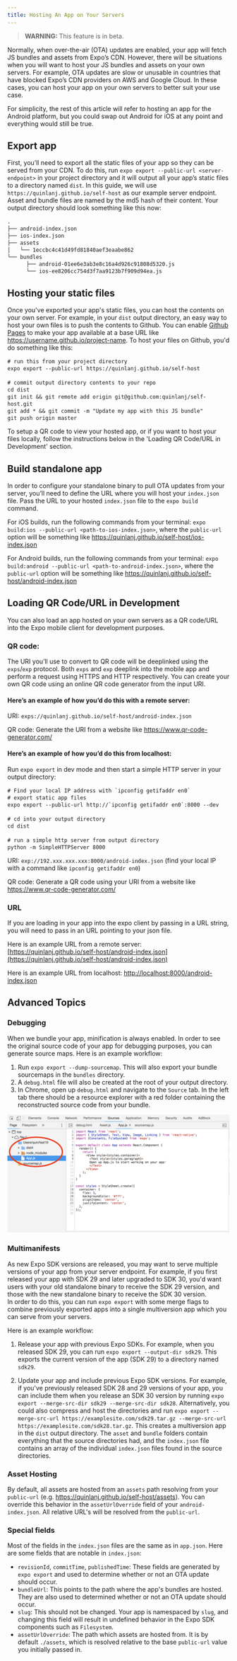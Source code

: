 ```yaml
---
title: Hosting An App on Your Servers
---
```

> **WARNING:** This feature is in beta.

Normally, when over-the-air (OTA) updates are enabled, your app will fetch JS bundles and assets from Expo’s CDN. However, there will be situations when you will want to host your JS bundles and assets on your own servers. For example, OTA updates are slow or unusable in countries that have blocked Expo’s CDN providers on AWS and Google Cloud. In these cases, you can host your app on your own servers to better suit your use case.

For simplicity, the rest of this article will refer to hosting an app for the Android platform, but you could swap out Android for iOS at any point and everything would still be true.

## Export app

First, you’ll need to export all the static files of your app so they can be served from your CDN. To do this, run `expo export --public-url <server-endpoint>` in your project directory and it will output all your app’s static files to a directory named `dist`.  In this guide, we will use `https://quinlanj.github.io/self-host` as our example server endpoint. Asset and bundle files are named by the md5 hash of their content. Your output directory should look something like this now:
```
.
├── android-index.json
├── ios-index.json
├── assets
│   └── 1eccbc4c41d49fd81840aef3eaabe862
└── bundles
      ├── android-01ee6e3ab3e8c16a4d926c91808d5320.js
      └── ios-ee8206cc754d3f7aa9123b7f909d94ea.js
```

## Hosting your static files

Once you've exported your app's static files, you can host the contents on your own server. For example, in your `dist` output directory, an easy way to host your own files is to push the contents to Github. You can enable [Github Pages](https://pages.github.com/) to make your app available at a base URL like https://username.github.io/project-name. To host your files on Github, you'd do something like this:

```
# run this from your project directory
expo export --public-url https://quinlanj.github.io/self-host

# commit output directory contents to your repo
cd dist
git init && git remote add origin git@github.com:quinlanj/self-host.git
git add * && git commit -m "Update my app with this JS bundle"
git push origin master
```

To setup a QR code to view your hosted app, or if you want to host your files locally, follow the instructions below in the 'Loading QR Code/URL in Development' section.

## Build standalone app

In order to configure your standalone binary to pull OTA updates from your server, you’ll need to define the URL where you will host your `index.json` file. Pass the URL to your hosted `index.json` file to the `expo build` command.

For iOS builds, run the following commands from your terminal:
`expo build:ios --public-url <path-to-ios-index.json>`, where the `public-url` option will be something like https://quinlanj.github.io/self-host/ios-index.json

For Android builds, run the following commands from your terminal:
`expo build:android --public-url <path-to-android-index.json>`, where the `public-url` option will be something like https://quinlanj.github.io/self-host/android-index.json


## Loading QR Code/URL in Development

You can also load an app hosted on your own servers as a QR code/URL into the Expo mobile client for development purposes.

### QR code:
The URI you’ll use to convert to QR code will be deeplinked using the `exps`/`exp` protocol. Both `exps` and `exp` deeplink into the mobile app and perform a request using HTTPS and HTTP respectively. You can create your own QR code using an online QR code generator from the input URI.

#### Here’s an example of how you’d do this with a remote server:

URI: `exps://quinlanj.github.io/self-host/android-index.json`

QR code: Generate the URI from a website like https://www.qr-code-generator.com/

#### Here’s an example of how you’d do this from localhost:

Run `expo export` in dev mode and then start a simple HTTP server in your output directory:

```
# Find your local IP address with `ipconfig getifaddr en0`
# export static app files
expo export --public-url http://`ipconfig getifaddr en0`:8000 --dev

# cd into your output directory
cd dist

# run a simple http server from output directory
python -m SimpleHTTPServer 8000
```

URI: `exp://192.xxx.xxx.xxx:8000/android-index.json` (find your local IP with a command like `ipconfig getifaddr en0`)

QR code: Generate a QR code using your URI from a website like https://www.qr-code-generator.com/

### URL
If you are loading in your app into the expo client by passing in a URL string, you will need to pass in an URL pointing to your json file.

Here is an example URL from a remote server: [https://quinlanj.github.io/self-host/android-index.json](https://quinlanj.github.io/self-host/android-index.json)

Here is an example URL from localhost: [http://localhost:8000/android-index.json](http://localhost:8000/android-index.json)

## Advanced Topics
### Debugging
When we bundle your app, minification is always enabled. In order to see the original source code of your app for debugging purposes, you can generate source maps. Here is an example workflow:

1. Run `expo export --dump-sourcemap`. This will also export your bundle sourcemaps in the `bundles` directory.
2. A `debug.html` file will also be created at the root of your output directory.
3. In Chrome, open up `debug.html` and navigate to the `Source` tab. In the left tab there should be a resource explorer with a red folder containing the reconstructed source code from your bundle.

[![Debugging Source Code](./host-your-app-debug.png)](/_images/host-your-app-debug.png)

### Multimanifests
As new Expo SDK versions are released, you may want to serve multiple versions of your app from your server endpoint. For example, if you first released your app with SDK 29 and later upgraded to SDK 30, you'd want users with your old standalone binary to receive the SDK 29 version, and those with the new standalone binary to receive the SDK 30 version.  
In order to do this, you can run `expo export` with some merge flags to combine previously exported apps into a single multiversion app which you can serve from your servers.

Here is an example workflow:  
1. Release your app with previous Expo SDKs. For example, when you released SDK 29, you can run `expo export --output-dir sdk29`. This exports the current version of the app (SDK 29) to a directory named `sdk29`.

2. Update your app and include previous Expo SDK versions. For example, if you've previously released SDK 28 and 29 versions of your app, you can include them when you release an SDK 30 version by running `expo export --merge-src-dir sdk29 --merge-src-dir sdk28`. Alternatively, you could also compress and host the directories and run `expo export --merge-src-url https://examplesite.com/sdk29.tar.gz --merge-src-url https://examplesite.com/sdk28.tar.gz`. This creates a multiversion app in the `dist` output directory. The `asset` and `bundle` folders contain everything that the source directories had, and the `index.json` file contains an array of the individual `index.json` files found in the source directories.

### Asset Hosting
By default, all assets are hosted from an `assets` path resolving from your `public-url` (e.g. https://quinlanj.github.io/self-host/assets).  You can override this behavior in the `assetUrlOverride` field of your `android-index.json`. All relative URL's will be resolved from the `public-url`.

### Special fields
Most of the fields in the `index.json` files are the same as in `app.json`. Here are some fields that are notable in `index.json`:
- `revisionId`, `commitTime`, `publishedTime`: These fields are generated by `expo export` and used to determine whether or not an OTA update should occur.
- `bundleUrl`: This points to the path where the app's bundles are hosted. They are also used to determined whether or not an OTA update should occur.
- `slug`: This should not be changed. Your app is namespaced by `slug`, and changing this field will result in undefined behavior in the Expo SDK components such as `Filesystem`.
- `assetUrlOverride`: The path which assets are hosted from. It is by default `./assets`, which is resolved relative to the base `public-url` value you initially passed in.
